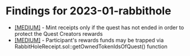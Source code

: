 # Findings for 2023-01-rabbithole 

- [[MEDIUM]]([MEDIUM]-1560366882/README.md) - Mint receipts only if the quest has not ended in order to protect the Quest Creators rewards
- [[MEDIUM]]([MEDIUM]-1560241699/README.md) - Participant's rewards funds may be trapped via RabbitHoleReceipt.sol::getOwnedTokenIdsOfQuest() function
